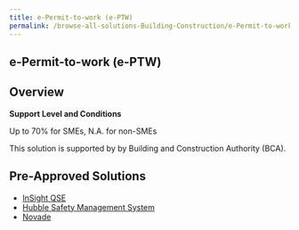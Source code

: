 ```yaml
---
title: e-Permit-to-work (e-PTW)
permalink: /browse-all-solutions-Building-Construction/e-Permit-to-work--e-PTW-
---
```


## e-Permit-to-work (e-PTW)
## Overview

**Support Level and Conditions**

Up to 70% for SMEs, N.A. for non-SMEs

This solution is supported by by Building and Construction Authority (BCA).

## Pre-Approved Solutions

- <a href='/productivity-solutions-grant/solutionrepo/solution274' target='_blank'>InSight QSE</a><br>
- <a href='/productivity-solutions-grant/solutionrepo/solution459' target='_blank'>Hubble Safety Management System</a><br>
- <a href='/productivity-solutions-grant/solutionrepo/solution1152' target='_blank'>Novade</a><br>
